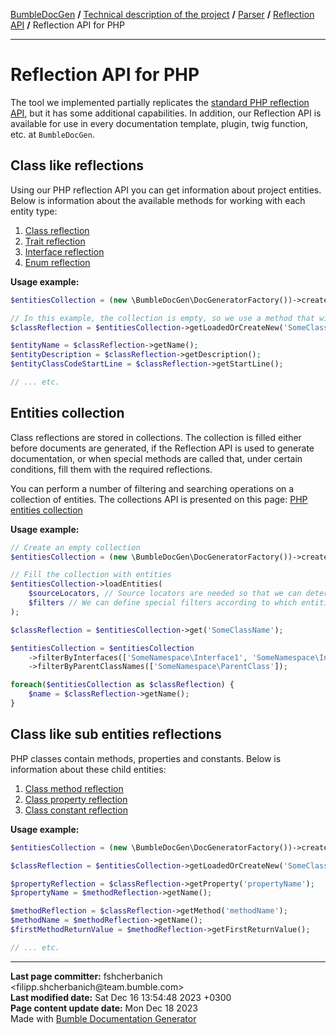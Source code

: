 <embed> <a href="/docs/README.md">BumbleDocGen</a> <b>/</b> <a href="/docs/tech/readme.md">Technical description of the project</a> <b>/</b> <a href="/docs/tech/2.parser/readme.md">Parser</a> <b>/</b> <a href="/docs/tech/2.parser/reflectionApi/readme.md">Reflection API</a> <b>/</b> Reflection API for PHP<hr> </embed>

<embed> <h1>Reflection API for PHP</h1> </embed>

The tool we implemented partially replicates the [standard PHP reflection API](https://www.php.net/manual/en/book.reflection.php), but it has some additional capabilities.
In addition, our Reflection API is available for use in every documentation template, plugin, twig function, etc. at `BumbleDocGen`.

<embed> <h2>Class like reflections</h2> </embed>

Using our PHP reflection API you can get information about project entities.
Below is information about the available methods for working with each entity type:

1) <a href="/docs/tech/2.parser/reflectionApi/php/phpClassReflectionApi.md">Class reflection</a>
2) <a href="/docs/tech/2.parser/reflectionApi/php/phpTraitReflectionApi.md">Trait reflection</a>
3) <a href="/docs/tech/2.parser/reflectionApi/php/phpInterfaceReflectionApi.md">Interface reflection</a>
4) <a href="/docs/tech/2.parser/reflectionApi/php/phpEnumReflectionApi.md">Enum reflection</a>

**Usage example:**

```php
$entitiesCollection = (new \BumbleDocGen\DocGeneratorFactory())->createRootEntitiesCollection($reflectionApiConfig);

// In this example, the collection is empty, so we use a method that will create an entity by its name
$classReflection = $entitiesCollection->getLoadedOrCreateNew('SomeClassName');

$entityName = $classReflection->getName();
$entityDescription = $classReflection->getDescription();
$entityClassCodeStartLine = $classReflection->getStartLine();

// ... etc.
```

<embed> <h2>Entities collection</h2> </embed>

Class reflections are stored in collections. The collection is filled either before documents are generated,
if the Reflection API is used to generate documentation, or when special methods are called that, under certain conditions, fill them with the required reflections.

You can perform a number of filtering and searching operations on a collection of entities.
The collections API is presented on this page: <a href="/docs/tech/2.parser/reflectionApi/php/phpEntitiesCollection.md">PHP entities collection</a>

**Usage example:**

```php
// Create an empty collection
$entitiesCollection = (new \BumbleDocGen\DocGeneratorFactory())->createRootEntitiesCollection($reflectionApiConfig);

// Fill the collection with entities
$entitiesCollection->loadEntities(
    $sourceLocators, // Source locators are needed so that we can determine all the files that will be traversed to fill the collection with data
    $filters // We can define special filters according to which entities will be loaded
);

$classReflection = $entitiesCollection->get('SomeClassName');

$entitiesCollection = $entitiesCollection
    ->filterByInterfaces(['SomeNamespace\Interface1', 'SomeNamespace\Interface2'])
    ->filterByParentClassNames(['SomeNamespace\ParentClass']);

foreach($entitiesCollection as $classReflection) {
    $name = $classReflection->getName();
}
```

<embed> <h2>Class like sub entities reflections</h2> </embed>

PHP classes contain methods, properties and constants. Below is information about these child entities:

1) <a href="/docs/tech/2.parser/reflectionApi/php/phpClassMethodReflectionApi.md">Class method reflection</a>
2) <a href="/docs/tech/2.parser/reflectionApi/php/phpClassPropertyReflectionApi.md">Class property reflection</a>
3) <a href="/docs/tech/2.parser/reflectionApi/php/phpClassConstantReflectionApi.md">Class constant reflection</a>

**Usage example:**

```php
$entitiesCollection = (new \BumbleDocGen\DocGeneratorFactory())->createRootEntitiesCollection($reflectionApiConfig);

$classReflection = $entitiesCollection->getLoadedOrCreateNew('SomeClassName');

$propertyReflection = $classReflection->getProperty('propertyName');
$propertyName = $methodReflection->getName();

$methodReflection = $classReflection->getMethod('methodName');
$methodName = $methodReflection->getName();
$firstMethodReturnValue = $methodReflection->getFirstReturnValue();

// ... etc.
```

<div id='page_committer_info'>
<hr>
<b>Last page committer:</b> fshcherbanich &lt;filipp.shcherbanich@team.bumble.com&gt;<br><b>Last modified date:</b>   Sat Dec 16 13:54:48 2023 +0300<br><b>Page content update date:</b> Mon Dec 18 2023<br>Made with <a href='https://github.com/bumble-tech/bumble-doc-gen/blob/master/docs/README.md'>Bumble Documentation Generator</a></div>